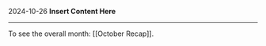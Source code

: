 2024-10-26
__Insert Content Here__
_______________________
To see the overall month: [[October Recap]].